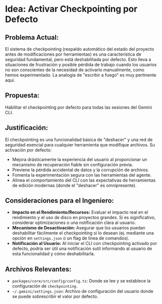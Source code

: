 # Idea: Activar Checkpointing por Defecto

## Problema Actual:
El sistema de checkpointing (respaldo automático del estado del proyecto antes de modificaciones por herramientas) es una característica de seguridad fundamental, pero está deshabilitada por defecto. Esto lleva a situaciones de frustración y posible pérdida de trabajo cuando los usuarios no son conscientes de la necesidad de activarlo manualmente, como hemos experimentado. La analogía de "escribir a fuego" es muy pertinente aquí.

## Propuesta:
Habilitar el checkpointing por defecto para todas las sesiones del Gemini CLI.

## Justificación:
El checkpointing es una funcionalidad básica de "deshacer" y una red de seguridad esencial para cualquier herramienta que modifique archivos. Su activación por defecto:
*   Mejora drásticamente la experiencia del usuario al proporcionar un mecanismo de recuperación fiable sin configuración previa.
*   Previene la pérdida accidental de datos y la corrupción de archivos.
*   Fomenta la experimentación segura con las herramientas del agente.
*   Alinea el comportamiento del CLI con las expectativas de herramientas de edición modernas (donde el "deshacer" es omnipresente).

## Consideraciones para el Ingeniero:
*   **Impacto en el Rendimiento/Recursos:** Evaluar el impacto real en el rendimiento y el uso de disco en proyectos grandes. Si es significativo, considerar optimizaciones o una notificación clara al usuario.
*   **Mecanismo de Desactivación:** Asegurar que los usuarios puedan deshabilitar fácilmente el checkpointing si lo desean (ej. mediante una opción en `settings.json` o un flag de línea de comandos).
*   **Notificación al Usuario:** Al iniciar el CLI con checkpointing activado por defecto, podría ser útil una notificación sutil informando al usuario de esta funcionalidad y cómo deshabilitarla.

## Archivos Relevantes:
*   `packages/core/src/config/config.ts`: Donde se lee y se establece la configuración de `checkpointing`.
*   `~/.gemini/settings.json`: Archivo de configuración del usuario donde se puede sobrescribir el valor por defecto.
